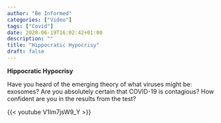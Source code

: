 ```yaml
---
author: "Be Informed"
categories: ["Video"]
tags: ["Covid"]
date: 2020-06-19T16:02:42+01:00
description: ""
title: "Hippocratic Hypocrisy"
draft: false
---
```



**Hippocratic Hypocrisy**

Have you heard of the emerging theory of what viruses might be: exosomes?  Are you absolutely certain that COVID-19 is contagious?  How confident are you in the results from the test?

{{< youtube V1Im7jsW9_Y >}}
